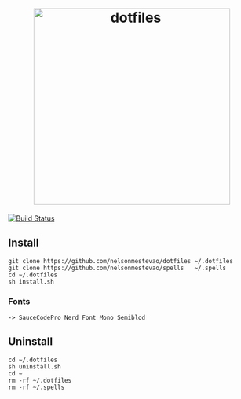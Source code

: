[semaphoreci]: https://semaphoreci.com/nelsonmestevao/dotfiles

<h1 align="center">
  <a target="_blank" href="https://dotfiles.github.io">
    <img src="https://dotfiles.github.io/images/dotfiles-logo.png" alt="dotfiles" width="400px">
  </a>
</h1>

[![Build Status](https://semaphoreci.com/api/v1/nelsonmestevao/dotfiles/branches/master/badge.svg)][semaphoreci]

## Install

```shell
git clone https://github.com/nelsonmestevao/dotfiles ~/.dotfiles
git clone https://github.com/nelsonmestevao/spells   ~/.spells
cd ~/.dotfiles
sh install.sh
```
### Fonts

    -> SauceCodePro Nerd Font Mono Semiblod

## Uninstall

```shell
cd ~/.dotfiles
sh uninstall.sh
cd ~
rm -rf ~/.dotfiles
rm -rf ~/.spells
```
